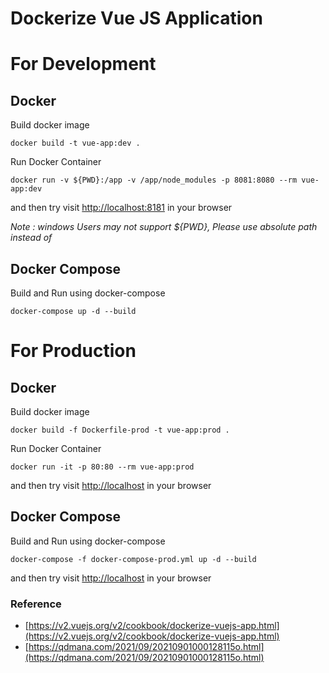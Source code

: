 # Dockerize Vue JS Application 

# For Development
## Docker
Build docker image
```
docker build -t vue-app:dev .
```

 Run Docker Container
```
docker run -v ${PWD}:/app -v /app/node_modules -p 8081:8080 --rm vue-app:dev
```
and then try visit [http://localhost:8181](http://localhost:8181) in your browser

*Note : windows Users may not support ${PWD}, Please use absolute path instead of*

## Docker Compose
Build and Run using docker-compose
```
docker-compose up -d --build
```

# For Production

## Docker
Build docker image
```
docker build -f Dockerfile-prod -t vue-app:prod .
```
Run Docker Container
```
docker run -it -p 80:80 --rm vue-app:prod
```
and then try visit [http://localhost](http://localhost) in your browser

## Docker Compose 
Build and Run using docker-compose
```
docker-compose -f docker-compose-prod.yml up -d --build
```

and then try visit [http://localhost](http://localhost) in your browser


### Reference
* [https://v2.vuejs.org/v2/cookbook/dockerize-vuejs-app.html](https://v2.vuejs.org/v2/cookbook/dockerize-vuejs-app.html)
*  [https://qdmana.com/2021/09/20210901000128115o.html](https://qdmana.com/2021/09/20210901000128115o.html)
